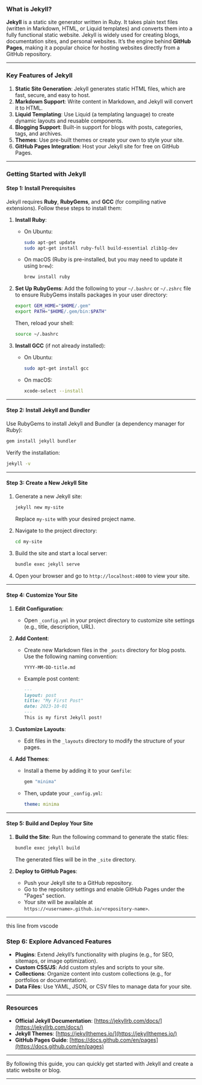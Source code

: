 ### **What is Jekyll?**

**Jekyll** is a static site generator written in Ruby. It takes plain text files (written in Markdown, HTML, or Liquid templates) and converts them into a fully functional static website. Jekyll is widely used for creating blogs, documentation sites, and personal websites. It’s the engine behind **GitHub Pages**, making it a popular choice for hosting websites directly from a GitHub repository.

---

### **Key Features of Jekyll**
1. **Static Site Generation**: Jekyll generates static HTML files, which are fast, secure, and easy to host.
2. **Markdown Support**: Write content in Markdown, and Jekyll will convert it to HTML.
3. **Liquid Templating**: Use Liquid (a templating language) to create dynamic layouts and reusable components.
4. **Blogging Support**: Built-in support for blogs with posts, categories, tags, and archives.
5. **Themes**: Use pre-built themes or create your own to style your site.
6. **GitHub Pages Integration**: Host your Jekyll site for free on GitHub Pages.

---

### **Getting Started with Jekyll**

#### **Step 1: Install Prerequisites**
Jekyll requires **Ruby**, **RubyGems**, and **GCC** (for compiling native extensions). Follow these steps to install them:

1. **Install Ruby**:
   - On Ubuntu:
     ```bash
     sudo apt-get update
     sudo apt-get install ruby-full build-essential zlib1g-dev
     ```
   - On macOS (Ruby is pre-installed, but you may need to update it using `brew`):
     ```bash
     brew install ruby
     ```

2. **Set Up RubyGems**:
   Add the following to your `~/.bashrc` or `~/.zshrc` file to ensure RubyGems installs packages in your user directory:
   ```bash
   export GEM_HOME="$HOME/.gem"
   export PATH="$HOME/.gem/bin:$PATH"
   ```
   Then, reload your shell:
   ```bash
   source ~/.bashrc
   ```

3. **Install GCC** (if not already installed):
   - On Ubuntu:
     ```bash
     sudo apt-get install gcc
     ```
   - On macOS:
     ```bash
     xcode-select --install
     ```

---

#### **Step 2: Install Jekyll and Bundler**
Use RubyGems to install Jekyll and Bundler (a dependency manager for Ruby):
```bash
gem install jekyll bundler
```

Verify the installation:
```bash
jekyll -v
```

---

#### **Step 3: Create a New Jekyll Site**
1. Generate a new Jekyll site:
   ```bash
   jekyll new my-site
   ```
   Replace `my-site` with your desired project name.

2. Navigate to the project directory:
   ```bash
   cd my-site
   ```

3. Build the site and start a local server:
   ```bash
   bundle exec jekyll serve
   ```

4. Open your browser and go to `http://localhost:4000` to view your site.

---

#### **Step 4: Customize Your Site**
1. **Edit Configuration**:
   - Open `_config.yml` in your project directory to customize site settings (e.g., title, description, URL).

2. **Add Content**:
   - Create new Markdown files in the `_posts` directory for blog posts. Use the following naming convention:
     ```
     YYYY-MM-DD-title.md
     ```
   - Example post content:
     ```markdown
     ---
     layout: post
     title: "My First Post"
     date: 2023-10-01
     ---
     This is my first Jekyll post!
     ```

3. **Customize Layouts**:
   - Edit files in the `_layouts` directory to modify the structure of your pages.

4. **Add Themes**:
   - Install a theme by adding it to your `Gemfile`:
     ```ruby
     gem "minima"
     ```
   - Then, update your `_config.yml`:
     ```yaml
     theme: minima
     ```

---

#### **Step 5: Build and Deploy Your Site**
1. **Build the Site**:
   Run the following command to generate the static files:
   ```bash
   bundle exec jekyll build
   ```
   The generated files will be in the `_site` directory.

2. **Deploy to GitHub Pages**:
   - Push your Jekyll site to a GitHub repository.
   - Go to the repository settings and enable GitHub Pages under the "Pages" section.
   - Your site will be available at `https://<username>.github.io/<repository-name>`.

---
this line from vscode

### **Step 6: Explore Advanced Features**
- **Plugins**: Extend Jekyll’s functionality with plugins (e.g., for SEO, sitemaps, or image optimization).
- **Custom CSS/JS**: Add custom styles and scripts to your site.
- **Collections**: Organize content into custom collections (e.g., for portfolios or documentation).
- **Data Files**: Use YAML, JSON, or CSV files to manage data for your site.

---

### **Resources**
- **Official Jekyll Documentation**: [https://jekyllrb.com/docs/](https://jekyllrb.com/docs/)
- **Jekyll Themes**: [https://jekyllthemes.io/](https://jekyllthemes.io/)
- **GitHub Pages Guide**: [https://docs.github.com/en/pages](https://docs.github.com/en/pages)

---

By following this guide, you can quickly get started with Jekyll and create a static website or blog. 

---
